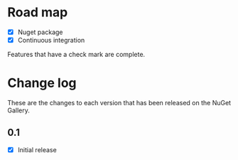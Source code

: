 # Road map

- [x] Nuget package
- [x] Continuous integration

Features that have a check mark are complete.

# Change log
These are the changes to each version that has been released on the NuGet Gallery.

## 0.1
- [x] Initial release
